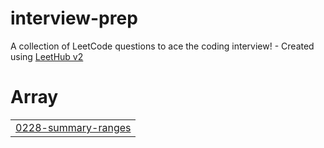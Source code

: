 # interview-prep
A collection of LeetCode questions to ace the coding interview! - Created using [LeetHub v2](https://github.com/arunbhardwaj/LeetHub-2.0)


# Array
|  |
| ------- |
| [0228-summary-ranges](https://github.com/aiman-mumtaz/interview-prep/tree/master/0228-summary-ranges) |